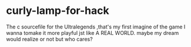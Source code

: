 # curly-lamp-for-hack
The c sourcefile for the Ultralegends ,that's my first imagine of the game 
I wanna tomake it more playful jst like A REAL WORLD.
maybe my dream would realize or not 
but who cares?
